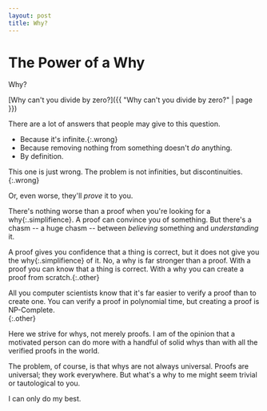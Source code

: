 ```yaml
---
layout: post
title: Why?
---
```

# The Power of a Why

Why?

[Why can't you divide by zero?]({{ "Why can't you divide by zero?" | page }})

There are a lot of answers that people may give to this question.

<!--TODO: Replace this with pythagoreas.-->
- <span>Because it's infinite.</span>{:.wrong}
- Because removing nothing from something doesn't *do* anything.
- By definition.

<aside>This one is just wrong. The problem is not infinities, but
discontinuities.</aside>{:.wrong}

Or, even worse, they'll *prove* it to you.

There's nothing worse than a proof when you're looking for
a <span>why</span>{:.simplifience}. A proof can convince you of something. But
there's a chasm -- a huge chasm -- between *believing* something and
*understanding* it.

A proof gives you confidence that a thing is correct, but it does not give you
the <span>why</span>{:.simplifience} of it. No, a why is far stronger than
a proof. With a proof you can know that a thing is correct. <span>With a why you
can create a proof from scratch.</span>{:.other}

<aside>All you computer scientists know that it's far easier to verify a proof
than to create one. You can verify a proof in polynomial time, but creating
a proof is NP-Complete.</aside>{:.other}

Here we strive for whys, not merely proofs. I am of the opinion that a motivated
person can do more with a handful of solid whys than with all the verified
proofs in the world.

The problem, of course, is that whys are not always universal. Proofs are
universal; they work everywhere. But what's a why to me might seem trivial or
tautological to you. <!--TODO: Link Feynman here.-->

I can only do my best.

